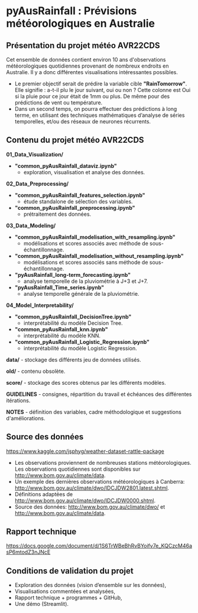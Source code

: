 # pyAusRainfall : Prévisions météorologiques en Australie

## Présentation du projet météo AVR22CDS
Cet ensemble de données contient environ 10 ans d'observations météorologiques quotidiennes provenant de nombreux endroits en Australie. Il y a donc différentes visualisations intéressantes possibles.
- Le premier objectif serait de prédire la variable cible **"RainTomorrow"**. Elle signifie : a-t-il plu le jour suivant, oui ou non ? Cette colonne est Oui si la pluie pour ce jour était de 1mm ou plus. De même pour des prédictions de vent ou température.
- Dans un second temps, on pourra effectuer des prédictions à long terme, en utilisant des techniques mathématiques d’analyse de séries temporelles, et/ou des réseaux de neurones récurrents.

## Contenu du projet météo AVR22CDS
**01_Data_Visualization/**
- **"common_pyAusRainfall_dataviz.ipynb"** 
    - exploration, visualisation et analyse des données.

**02_Data_Preprocessing/**
- **"common_pyAusRainfall_features_selection.ipynb"** 
    - étude standalone de sélection des variables.
- **"common_pyAusRainfall_preprocessing.ipynb"** 
    - prétraitement des données.

**03_Data_Modeling/**
- **"common_pyAusRainfall_modelisation_with_resampling.ipynb"**
    - modélisations et scores associés avec méthode de sous-échantillonnage.
- **"common_pyAusRainfall_modelisation_without_resampling.ipynb"** 
    - modélisations et scores associés sans méthode de sous-échantillonnage.
- **"pyAusRainfall_long-term_forecasting.ipynb"** 
    - analyse temporelle de la pluviométrie à J+3 et J+7.
- **"pyAusRainfall_Time_series.ipynb"** 
    - analyse temporelle générale de la pluviométrie.
    
**04_Model_Interpretability/**
- **"common_pyAusRainfall_DecisionTree.ipynb"**
    - interprétabilité du modèle Decision Tree.
- **"common_pyAusRainfall_knn.ipynb"**
    - interprétabilité du modèle KNN.
- **"common_pyAusRainfall_Logistic_Regression.ipynb"**
    - interprétabilité du modèle Logistic Regression.
    
**data/**
    - stockage des différents jeu de données utilisés.

**old/**
    - contenu obsolète.

**score/**
    - stockage des scores obtenus par les différents modèles.
    
**GUIDELINES**
    - consignes, répartition du travail et échéances des différentes itérations.
    
**NOTES**
    - définition des variables, cadre méthodologique et suggestions d'améliorations.  
    
## Source des données
https://www.kaggle.com/jsphyg/weather-dataset-rattle-package

- Les observations proviennent de nombreuses stations météorologiques. Les observations quotidiennes sont disponibles sur http://www.bom.gov.au/climate/data.
- Un exemple des dernières observations météorologiques à Canberra: http://www.bom.gov.au/climate/dwo/IDCJDW2801.latest.shtml.
- Définitions adaptées de http://www.bom.gov.au/climate/dwo/IDCJDW0000.shtml.
- Source des données: http://www.bom.gov.au/climate/dwo/ et http://www.bom.gov.au/climate/data.

## Rapport technique
https://docs.google.com/document/d/1S6TrWBeBhRvBYoifv7e_KQCzcM46asP6mtodZ3nJNcE

## Conditions de validation du projet
- Exploration des données (vision d’ensemble sur les données),
- Visualisations commentées et analysées,
- Rapport technique + programmes + GitHub,
- Une démo (Streamlit).
